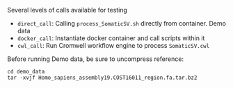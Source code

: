 Several levels of calls available for testing
* `direct_call`: Calling `process_SomaticSV.sh` directly from container.  Demo data
* `docker_call`: Instantiate docker container and call scripts within it
* `cwl_call`: Run Cromwell workflow engine to process `SomaticSV.cwl`

Before running Demo data, be sure to uncompress reference:
```
cd demo_data
tar -xvjf Homo_sapiens_assembly19.COST16011_region.fa.tar.bz2
```
